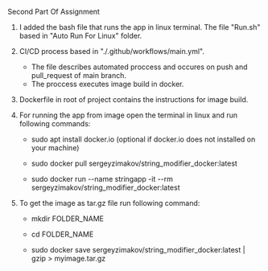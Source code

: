 Second Part Of Assignment

1. I added the bash file that runs the app in linux terminal. The file "Run.sh" based in "Auto Run For Linux" folder.

2. CI/CD process based in "./.github/workflows/main.yml".
	* The file describes automated proccess and occures on push and pull_request of main branch.
	* The proccess executes image build in docker.

3. Dockerfile in root of project contains the instructions for image build.

4. For running the app from image open the terminal in linux and run following commands:
	
	- sudo apt install docker.io (optional if docker.io does not installed on your machine)

	- sudo docker pull sergeyzimakov/string_modifier_docker:latest

	- sudo docker run --name stringapp -it --rm sergeyzimakov/string_modifier_docker:latest

5. To get the image as tar.gz file run following command:

	- mkdir FOLDER_NAME

	- cd FOLDER_NAME

	- sudo docker save sergeyzimakov/string_modifier_docker:latest | gzip > myimage.tar.gz